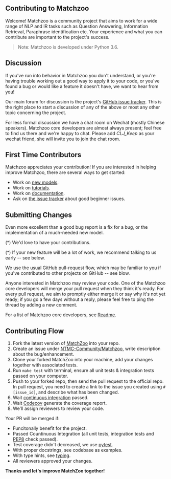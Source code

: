 Contributing to Matchzoo
----------

Welcome! Matchzoo is a community project that aims to work for a wide range of NLP and IR tasks such as Question Answering, Information Retrieval, Paraphrase identification etc. Your experience and what you can contribute are important to the project's success.

> Note: Matchzoo is developed under Python 3.6.

Discussion
----------

If you've run into behavior in Matchzoo you don't understand, or you're having trouble working out a good way to apply it to your code, or you've found a bug or would like a feature it doesn't have, we want to hear from you!

Our main forum for discussion is the project's [GitHub issue tracker](https://github.com/NTMC-Community/MatchZoo/issues).  This is the right place to start a discussion of any of the above or most any other topic concerning the project.

For less formal discussion we have a chat room on Wechat (mostly Chinese speakers). Matchzoo core developers are almost always present; feel free to find us there and we're happy to chat. Please add *CLJ_Keep* as your wechat friend, she will invite you to join the chat room.

First Time Contributors
-----------------------

Matchzoo appreciates your contribution! If you are interested in helping improve Matchzoo, there are several ways to get started:

* Work on [new models](https://github.com/NTMC-Community/awaresome-neural-models-for-semantic-match).
* Work on [tutorials](https://github.com/NTMC-Community/MatchZoo/tree/master/tutorials).
* Work on [documentation](https://github.com/NTMC-Community/MatchZoo/tree/master/docs).
* Ask on [the issue tracker](https://github.com/NTMC-Community/MatchZoo/issues) about good beginner issues.

Submitting Changes
------------------

Even more excellent than a good bug report is a fix for a bug, or the implementation of a much-needed new model. 

(*)  We'd love to have your contributions.

(*) If your new feature will be a lot of work, we recommend talking to us early -- see below.

We use the usual GitHub pull-request flow, which may be familiar to you if you've contributed to other projects on GitHub -- see blow. 

Anyone interested in Matchzoo may review your code.  One of the Matchzoo core developers will merge your pull request when they think it's ready.
For every pull request, we aim to promptly either merge it or say why it's not yet ready; if you go a few days without a reply, please feel
free to ping the thread by adding a new comment.

For a list of Matchzoo core developers, see [Readme](https://github.com/NTMC-Community/MatchZoo/blob/master/README.md).

Contributing Flow
------------------

1. Fork the latest version of [MatchZoo](https://github.com/NTMC-Community/MatchZoo) into your repo.
2. Create an issue under [NTMC-Community/Matchzoo](https://github.com/NTMC-Community/MatchZoo/issues), write description about the bug/enhancement.
3. Clone your forked MatchZoo into your machine, add your changes together with associated tests.
4. Run `make test` with terminal, ensure all unit tests & integration tests passed on your computer.
5. Push to your forked repo, then send the pull request to the official repo. In pull request, you need to create a link to the issue you created using `#[issue_id]`, and describe what has been changed.
6. Wait [continuous integration](https://travis-ci.org/faneshion/MatchZoo/) passed.
7. Wait [Codecov](https://codecov.io/gh/faneshion/MatchZoo) generate the coverage report.
8. We'll assign reviewers to review your code.


Your PR will be merged if:
- Funcitonally benefit for the project.
- Passed Countinuous Integration (all unit tests, integration tests and [PEP8](https://www.python.org/dev/peps/pep-0008/) check passed).
- Test coverage didn't decreased, we use [pytest](https://docs.pytest.org/en/latest/).
- With proper docstrings, see codebase as examples.
- With type hints, see [typing](https://docs.python.org/3/library/typing.html). 
- All reviewers approved your changes.


**Thanks and let's improve MatchZoo together!**